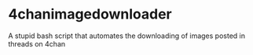 # 4chanimagedownloader
A stupid bash script that automates the downloading of images posted in threads on 4chan
